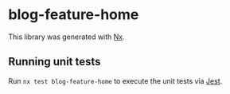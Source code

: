 # blog-feature-home

This library was generated with [Nx](https://nx.dev).

## Running unit tests

Run `nx test blog-feature-home` to execute the unit tests via [Jest](https://jestjs.io).
